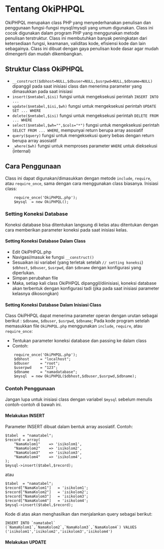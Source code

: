 # Tentang OkiPHPQL
OkiPHPQL merupakan class PHP yang menyederhanakan penulisan dan penggunaan fungsi-fungsi mysql/mysqli yang umum digunakan.
Class ini cocok digunakan dalam program PHP yang menggunakan metode penulisan terstruktur.
Class ini membutuhkan banyak peningkatan dari ketersediaan fungsi, keamanan, validitas kode, efisiensi kode dan lain sebagainya.
Class ini dibuat dengan gaya penulisan kode dasar agar mudah dimengerti dan mudah dikembangkan.

## Struktur Class OkiPHPQL
* `__construct($dbhost=NULL,$dbuser=NULL,$usrpwd=NULL,$dbname=NULL)` dipanggil pada saat inisiasi class dan menerima parameter yang dimasukkan pada saat inisiasi
* `insert($nmtabel,$isi)` fungsi untuk mengeksekusi perintah `INSERT INTO ...`
* `update($nmtabel,$isi,$wh)` fungsi untuk mengeksekusi perintah `UPDATE SET ... WHERE`
* `delete($nmtabel,$isi)` fungsi untuk mengeksekusi perintah `DELETE FROM ... WHERE`
* `select($nmtabel,$wh="",$cols="*")` fungsi untuk mengeksekusi perintah `SELECT FROM ... WHERE`, mempunyai return berupa array asosiatif
* `query($query)` fungsi untuk mengeksekusi query bebas dengan return berupa array asosiatif
* `_where($wh)` fungsi untuk memproses parameter `WHERE` untuk dieksekusi (internal)

## Cara Penggunaan
Class ini dapat digunakan/dimasukkan dengan metode `include`, `require`, atau `require_once`, sama dengan cara menggunakan class biasanya.
Inisiasi class:
```
	require_once('OkiPHPQL.php');
	$mysql	= new OkiPHPQL();
```

### Setting Koneksi Database
Koneksi database bisa ditentukan langsung di kelas atau ditentukan dengan cara memberikan parameter koneksi pada saat inisiasi kelas.

#### Setting Koneksi Database Dalam Class
* Edit OkiPHPQL.php
* Navigasi/masuk ke fungsi `__construct()`
* Sesuaikan isi variabel (yang terletak setelah `// setting koneksi`) `$dbhost`, `$dbuser`, `$usrpwd`, dan `$dbname` dengan konfigurasi yang diperlukan.
* Simpan perubahan file
* Maka, setiap kali class OkiPHPQL dipanggil/diinisiasi, koneksi database akan terbentuk dengan konfigurasi tadi (jika pada saat inisiasi parameter kelasnya dikosongkan)

#### Setting Koneksi Database Dalam Inisiasi Class
Class OkiPHPQL dapat menerima parameter operan dengan urutan sebagai berikut : `$dbname`, `$dbuser`, `$usrpwd`, `$dbname`;
Pada kode program setelah memasukkan file `OkiPHPQL.php` menggunakan `include`, `require`, atau `require_once`:
* Tentukan parameter koneksi database dan passing ke dalam class
* Contoh:
```
	require_once('OkiPHPQL.php');
	$dbhost		= "localhost";
	$dbuser		= "root";
	$userpwd	= "123";
	$dbname		= "namadatabase";
	$mysql	= new OkiPHPQL($dbhost,$dbuser,$usrpwd,$dbname);
```

### Contoh Penggunaan
Jangan lupa untuk inisiasi class dengan variabel `$mysql` sebelum menulis contoh-contoh di bawah ini.

#### Melakukan INSERT
Parameter INSERT dibuat dalam bentuk array asosiatif. Contoh:
```
$tabel	= "namatabel";
$record	= array(
	"NamaKolom1"	=> 'isikolom1',
	"NamaKolom2"	=> 'isikolom2',
	"NamaKolom3"	=> 'isikolom3',
	"NamaKolom4"	=> 'isikolom4',
);
$mysql->insert($tabel,$record);
```
atau
```
$tabel	= "namatabel";
$record["NamaKolom1"]	= 'isikolom1';
$record["NamaKolom2"]	= 'isikolom2';
$record["NamaKolom3"]	= 'isikolom3';
$record["NamaKolom4"]	= 'isikolom4';
$mysql->insert($tabel,$record);
```
Kode di atas akan menghasilkan dan menjalankan query sebagai berikut:
```
INSERT INTO `namatabel` (`NamaKolom1`,`NamaKolom2`,`NamaKolom3`,`NamaKolom4`) VALUES ('isikolom1','isikolom2','isikolom3','isikolom4')
```

#### Melakukan UPDATE
